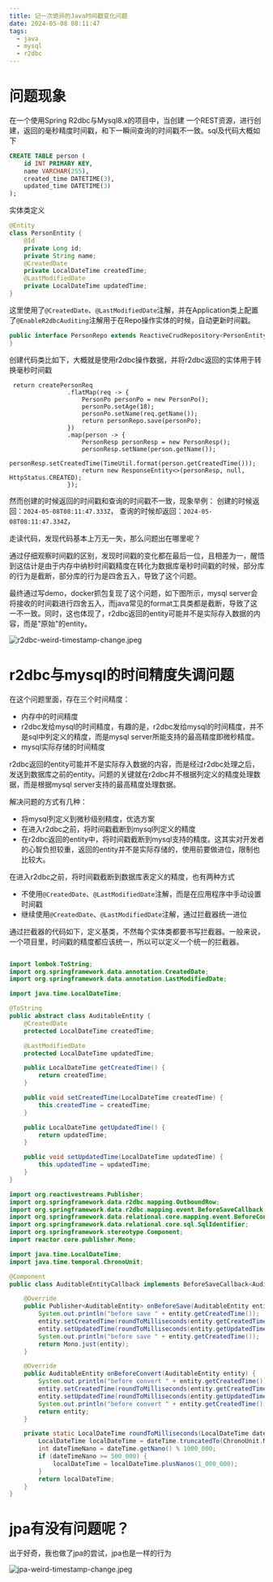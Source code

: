 ```yaml
---
title: 记一次诡异的Java时间戳变化问题
date: 2024-05-08 08:11:47
tags:
  - java
  - mysql
  - r2dbc
---
```


# 问题现象

在一个使用Spring R2dbc与Mysql8.x的项目中，当创建 一个REST资源，进行创建，返回的毫秒精度时间戳，和下一瞬间查询的时间戳不一致。sql及代码大概如下

```sql
CREATE TABLE person (
    id INT PRIMARY KEY,
    name VARCHAR(255),
    created_time DATETIME(3),
    updated_time DATETIME(3)
);
```

实体类定义

```java
@Entity
class PersonEntity {
    @Id
    private Long id;
    private String name;
    @CreatedDate
    private LocalDateTime createdTime;
    @LastModifiedDate
    private LocalDateTime updatedTime;
}
```

这里使用了`@CreatedDate`、`@LastModifiedDate`注解，并在Application类上配置了`@EnableR2dbcAuditing`注解用于在Repo操作实体的时候，自动更新时间戳。

```java
public interface PersonRepo extends ReactiveCrudRepository<PersonEntity, Long> {
}
```

创建代码类比如下，大概就是使用r2dbc操作数据，并将r2dbc返回的实体用于转换毫秒时间戳
```
 return createPersonReq
                .flatMap(req -> {
                    PersonPo personPo = new PersonPo();
                    personPo.setAge(18);
                    personPo.setName(req.getName());
                    return personRepo.save(personPo);
                })
                .map(person -> {
                    PersonResp personResp = new PersonResp();
                    personResp.setName(person.getName());
                    personResp.setCreatedTime(TimeUtil.format(person.getCreatedTime()));
                    return new ResponseEntity<>(personResp, null, HttpStatus.CREATED);
                });
```

然而创建的时候返回的时间戳和查询的时间戳不一致，现象举例：
创建的时候返回：`2024-05-08T08:11:47.333Z`，
查询的时候却返回：`2024-05-08T08:11:47.334Z`，

走读代码，发现代码基本上万无一失，那么问题出在哪里呢？

通过仔细观察时间戳的区别，发现时间戳的变化都在最后一位，且相差为一，醒悟到这估计是由于内存中纳秒时间戳精度在转化为数据库毫秒时间戳的时候，部分库的行为是截断，部分库的行为是四舍五入，导致了这个问题。

最终通过写demo，docker抓包复现了这个问题，如下图所示，mysql server会将接收的时间戳进行四舍五入，而java常见的format工具类都是截断，导致了这一不一致。同时，这也体现了，r2dbc返回的entity可能并不是实际存入数据的内容，而是"原始"的entity。

![r2dbc-weird-timestamp-change.jpeg](r2dbc-weird-timestamp-change.jpeg)

# r2dbc与mysql的时间精度失调问题

在这个问题里面，存在三个时间精度：

- 内存中的时间精度
- r2dbc发给mysql的时间精度，有趣的是，r2dbc发给mysql的时间精度，并不是sql中列定义的精度，而是mysql server所能支持的最高精度即微秒精度。
- mysql实际存储的时间精度

r2dbc返回的entity可能并不是实际存入数据的内容，而是经过r2dbc处理之后，发送到数据库之前的entity。问题的关键就在r2dbc并不根据列定义的精度处理数据，而是根据mysql server支持的最高精度处理数据。

解决问题的方式有几种：
- 将mysql列定义到微秒级别精度，优选方案
- 在进入r2dbc之前，将时间戳截断到mysql列定义的精度
- 在r2dbc返回的entity中，将时间戳截断到mysql支持的精度。这其实对开发者的心智负担较重，返回的entity并不是实际存储的，使用前要做进位，限制也比较大。

在进入r2dbc之前，将时间戳截断到数据库表定义的精度，也有两种方式

- 不使用`@CreatedDate`、`@LastModifiedDate`注解，而是在应用程序中手动设置时间戳
- 继续使用`@CreatedDate`、`@LastModifiedDate`注解，通过拦截器统一进位

通过拦截器的代码如下，定义基类，不然每个实体类都要书写拦截器。一般来说，一个项目里，时间戳的精度都应该统一，所以可以定义一个统一的拦截器。

```java

import lombok.ToString;
import org.springframework.data.annotation.CreatedDate;
import org.springframework.data.annotation.LastModifiedDate;

import java.time.LocalDateTime;

@ToString
public abstract class AuditableEntity {
    @CreatedDate
    protected LocalDateTime createdTime;

    @LastModifiedDate
    protected LocalDateTime updatedTime;

    public LocalDateTime getCreatedTime() {
        return createdTime;
    }

    public void setCreatedTime(LocalDateTime createdTime) {
        this.createdTime = createdTime;
    }

    public LocalDateTime getUpdatedTime() {
        return updatedTime;
    }

    public void setUpdatedTime(LocalDateTime updatedTime) {
        this.updatedTime = updatedTime;
    }
}
```

```java
import org.reactivestreams.Publisher;
import org.springframework.data.r2dbc.mapping.OutboundRow;
import org.springframework.data.r2dbc.mapping.event.BeforeSaveCallback;
import org.springframework.data.relational.core.mapping.event.BeforeConvertCallback;
import org.springframework.data.relational.core.sql.SqlIdentifier;
import org.springframework.stereotype.Component;
import reactor.core.publisher.Mono;

import java.time.LocalDateTime;
import java.time.temporal.ChronoUnit;

@Component
public class AuditableEntityCallback implements BeforeSaveCallback<AuditableEntity>, BeforeConvertCallback<AuditableEntity> {

    @Override
    public Publisher<AuditableEntity> onBeforeSave(AuditableEntity entity, OutboundRow row, SqlIdentifier table) {
        System.out.println("before save " + entity.getCreatedTime());
        entity.setCreatedTime(roundToMilliseconds(entity.getCreatedTime()));
        entity.setUpdatedTime(roundToMilliseconds(entity.getUpdatedTime()));
        System.out.println("before save " + entity.getCreatedTime());
        return Mono.just(entity);
    }

    @Override
    public AuditableEntity onBeforeConvert(AuditableEntity entity) {
        System.out.println("before convert " + entity.getCreatedTime());
        entity.setCreatedTime(roundToMilliseconds(entity.getCreatedTime()));
        entity.setUpdatedTime(roundToMilliseconds(entity.getUpdatedTime()));
        System.out.println("before convert " + entity.getCreatedTime());
        return entity;
    }

    private static LocalDateTime roundToMilliseconds(LocalDateTime dateTime) {
        LocalDateTime localDateTime = dateTime.truncatedTo(ChronoUnit.MILLIS);
        int dateTimeNano = dateTime.getNano() % 1000_000;
        if (dateTimeNano >= 500_000) {
            localDateTime = localDateTime.plusNanos(1_000_000);
        }
        return localDateTime;
    }
}
```

# jpa有没有问题呢？

出于好奇，我也做了jpa的尝试，jpa也是一样的行为


![jpa-weird-timestamp-change.jpeg](jpa-weird-timestamp-change.png)
